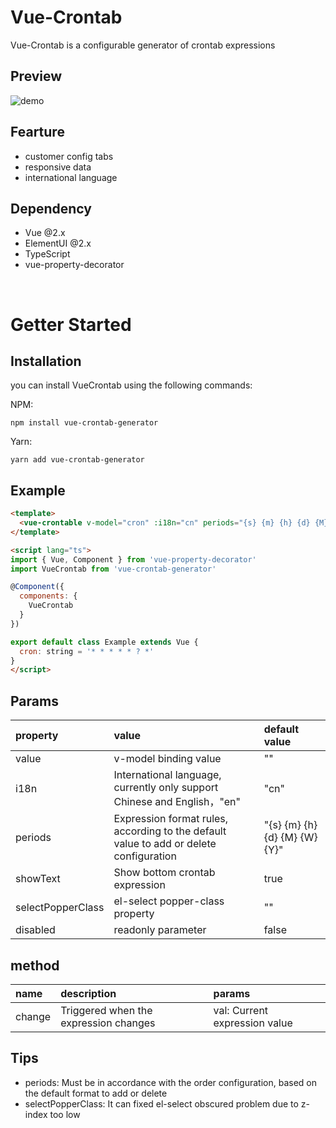 # Vue-Crontab

Vue-Crontab is a configurable generator of crontab expressions

## Preview
![demo](https://linxianglive.cn/vue-crontab-demo.gif)

## Fearture
* customer config tabs
* responsive data
* international language

## Dependency
* Vue @2.x
* ElementUI @2.x
* TypeScript
* vue-property-decorator

<br>

# Getter Started
## Installation
you can install VueCrontab using the following commands:

NPM: 
```
npm install vue-crontab-generator
```

Yarn:
```
yarn add vue-crontab-generator
```

## Example

```html
<template>
  <vue-crontable v-model="cron" :i18n="cn" periods="{s} {m} {h} {d} {M} {W} {Y}" />
</template>

<script lang="ts">
import { Vue, Component } from 'vue-property-decorator'
import VueCrontab from 'vue-crontab-generator'

@Component({
  components: {
    VueCrontab
  }
})

export default class Example extends Vue {
  cron: string = '* * * * * ? *'
}
</script>
```

## Params
| property | value | default value |
| :----| :---- | :---- |
| value | v-model binding value | "" |
| i18n | International language, currently only support Chinese and English，"en" | "cn" | "cn" |
| periods | Expression format rules, according to the default value to add or delete configuration | "{s} {m} {h} {d} {M} {W} {Y}" |
| showText | Show bottom crontab expression | true |
| selectPopperClass | el-select popper-class property | "" |
| disabled | readonly parameter | false |

## method
| name | description | params |
| :---- | :---- | :---- |
| change | Triggered when the expression changes | val: Current expression value |

## Tips
* periods: Must be in accordance with the order configuration, based on the default format to add or delete
* selectPopperClass: It can fixed el-select obscured problem due to z-index too low
